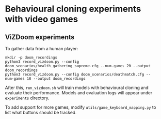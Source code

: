 # Behavioural cloning experiments with video games

## ViZDoom experiments

To gather data from a human player:

```
mkdir -p doom_recordings
python3 record_vizdoom.py --config doom_scenarios/health_gathering_supreme.cfg --num-games 20 --output doom_recordings
python3 record_vizdoom.py --config doom_scenarios/deathmatch.cfg --num-games 10 --output doom_recordings
```

After this, `run_vizdoom.sh` will train models with behavioural cloning and evaluate their performance. Models and evaluation logs will appear under `experiments` directory.

To add support for more games, modify `utils/game_keyboard_mapping.py` to list what buttons should be tracked.
